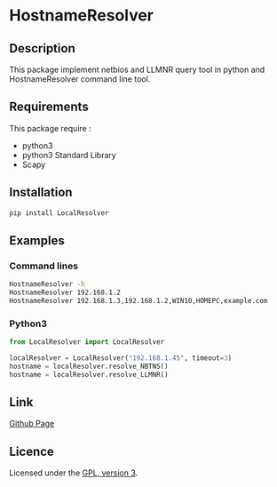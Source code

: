 # HostnameResolver

## Description
This package implement netbios and LLMNR query tool in python and HostnameResolver command line tool.

## Requirements
This package require : 
 - python3
 - python3 Standard Library
 - Scapy

## Installation
```bash
pip install LocalResolver 
```

## Examples

### Command lines
```bash
HostnameResolver -h
HostnameResolver 192.168.1.2
HostnameResolver 192.168.1.3,192.168.1.2,WIN10,HOMEPC,example.com
```

### Python3
```python
from LocalResolver import LocalResolver

localResolver = LocalResolver("192.168.1.45", timeout=3)
hostname = localResolver.resolve_NBTNS()
hostname = localResolver.resolve_LLMNR()
```

## Link
[Github Page](https://github.com/mauricelambert/LocalResolver)

## Licence
Licensed under the [GPL, version 3](https://www.gnu.org/licenses/).
